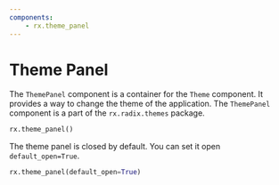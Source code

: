 ```yaml
---
components:
    - rx.theme_panel
---
```


# Theme Panel

The `ThemePanel` component is a container for the `Theme` component. It provides a way to change the theme of the application. The `ThemePanel` component is a part of the `rx.radix.themes` package.

```python
rx.theme_panel()
```

The theme panel is closed by default. You can set it open `default_open=True`.

```python
rx.theme_panel(default_open=True)
```
